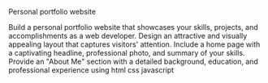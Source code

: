 Personal portfolio website

Build a personal portfolio website that showcases your skills, projects, and accomplishments as a web developer. Design an attractive and visually appealing layout that captures visitors' attention. Include a home page with a captivating headline, professional photo, and summary of your skills. Provide an "About Me" section with a detailed background, education, and professional experience using html css javascript
